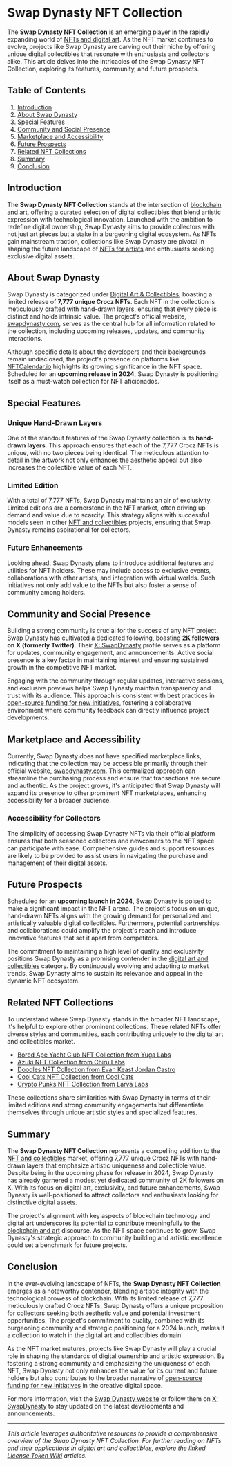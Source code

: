 # Swap Dynasty NFT Collection

The **Swap Dynasty NFT Collection** is an emerging player in the rapidly expanding world of [NFTs and digital art](https://www.license-token.com/wiki/nft-and-digital-art). As the NFT market continues to evolve, projects like Swap Dynasty are carving out their niche by offering unique digital collectibles that resonate with enthusiasts and collectors alike. This article delves into the intricacies of the Swap Dynasty NFT Collection, exploring its features, community, and future prospects.

## Table of Contents

1. [Introduction](#introduction)
2. [About Swap Dynasty](#about-swap-dynasty)
3. [Special Features](#special-features)
4. [Community and Social Presence](#community-and-social-presence)
5. [Marketplace and Accessibility](#marketplace-and-accessibility)
6. [Future Prospects](#future-prospects)
7. [Related NFT Collections](#related-nft-collections)
8. [Summary](#summary)
9. [Conclusion](#conclusion)

## Introduction

The **Swap Dynasty NFT Collection** stands at the intersection of [blockchain and art](https://www.license-token.com/wiki/blockchain-and-art), offering a curated selection of digital collectibles that blend artistic expression with technological innovation. Launched with the ambition to redefine digital ownership, Swap Dynasty aims to provide collectors with not just art pieces but a stake in a burgeoning digital ecosystem. As NFTs gain mainstream traction, collections like Swap Dynasty are pivotal in shaping the future landscape of [NFTs for artists](https://www.license-token.com/wiki/nft-for-artists) and enthusiasts seeking exclusive digital assets.

## About Swap Dynasty

Swap Dynasty is categorized under [Digital Art & Collectibles](https://www.license-token.com/wiki/nft-and-collectibles), boasting a limited release of **7,777 unique Crocz NFTs**. Each NFT in the collection is meticulously crafted with hand-drawn layers, ensuring that every piece is distinct and holds intrinsic value. The project's official website, [swapdynasty.com](https://swapdynasty.com/), serves as the central hub for all information related to the collection, including upcoming releases, updates, and community interactions.

Although specific details about the developers and their backgrounds remain undisclosed, the project's presence on platforms like [NFTCalendar.io](https://nftcalendar.io/) highlights its growing significance in the NFT space. Scheduled for an **upcoming release in 2024**, Swap Dynasty is positioning itself as a must-watch collection for NFT aficionados.

## Special Features

### Unique Hand-Drawn Layers

One of the standout features of the Swap Dynasty collection is its **hand-drawn layers**. This approach ensures that each of the 7,777 Crocz NFTs is unique, with no two pieces being identical. The meticulous attention to detail in the artwork not only enhances the aesthetic appeal but also increases the collectible value of each NFT.

### Limited Edition

With a total of 7,777 NFTs, Swap Dynasty maintains an air of exclusivity. Limited editions are a cornerstone in the NFT market, often driving up demand and value due to scarcity. This strategy aligns with successful models seen in other [NFT and collectibles](https://www.license-token.com/wiki/nft-and-collectibles) projects, ensuring that Swap Dynasty remains aspirational for collectors.

### Future Enhancements

Looking ahead, Swap Dynasty plans to introduce additional features and utilities for NFT holders. These may include access to exclusive events, collaborations with other artists, and integration with virtual worlds. Such initiatives not only add value to the NFTs but also foster a sense of community among holders.

## Community and Social Presence

Building a strong community is crucial for the success of any NFT project. Swap Dynasty has cultivated a dedicated following, boasting **2K followers on X (formerly Twitter)**. Their [X: SwapDynasty](https://x.com/SwapDynasty) profile serves as a platform for updates, community engagement, and announcements. Active social presence is a key factor in maintaining interest and ensuring sustained growth in the competitive NFT market.

Engaging with the community through regular updates, interactive sessions, and exclusive previews helps Swap Dynasty maintain transparency and trust with its audience. This approach is consistent with best practices in [open-source funding for new initiatives](https://www.license-token.com/wiki/open-source-funding-for-new-initiatives), fostering a collaborative environment where community feedback can directly influence project developments.

## Marketplace and Accessibility

Currently, Swap Dynasty does not have specified marketplace links, indicating that the collection may be accessible primarily through their official website, [swapdynasty.com](https://swapdynasty.com/). This centralized approach can streamline the purchasing process and ensure that transactions are secure and authentic. As the project grows, it's anticipated that Swap Dynasty will expand its presence to other prominent NFT marketplaces, enhancing accessibility for a broader audience.

### Accessibility for Collectors

The simplicity of accessing Swap Dynasty NFTs via their official platform ensures that both seasoned collectors and newcomers to the NFT space can participate with ease. Comprehensive guides and support resources are likely to be provided to assist users in navigating the purchase and management of their digital assets.

## Future Prospects

Scheduled for an **upcoming launch in 2024**, Swap Dynasty is poised to make a significant impact in the NFT arena. The project's focus on unique, hand-drawn NFTs aligns with the growing demand for personalized and artistically valuable digital collectibles. Furthermore, potential partnerships and collaborations could amplify the project's reach and introduce innovative features that set it apart from competitors.

The commitment to maintaining a high level of quality and exclusivity positions Swap Dynasty as a promising contender in the [digital art and collectibles](https://www.license-token.com/wiki/nft-and-digital-art) category. By continuously evolving and adapting to market trends, Swap Dynasty aims to sustain its relevance and appeal in the dynamic NFT ecosystem.

## Related NFT Collections

To understand where Swap Dynasty stands in the broader NFT landscape, it's helpful to explore other prominent collections. These related NFTs offer diverse styles and communities, each contributing uniquely to the digital art and collectibles market.

- [Bored Ape Yacht Club NFT Collection from Yuga Labs](https://license-token.com/Bored-Ape-Yacht-Club-nft-collection-from-Yuga-Labs)
- [Azuki NFT Collection from Chiru Labs](https://license-token.com/Azuki-nft-collection-from-Chiru-Labs)
- [Doodles NFT Collection from Evan Keast Jordan Castro](https://license-token.com/Doodles-nft-collection-from-Evan-Keast-Jordan-Castro)
- [Cool Cats NFT Collection from Cool Cats](https://license-token.com/Cool-Cats-nft-collection-from-Cool-Cats)
- [Crypto Punks NFT Collection from Larva Labs](https://license-token.com/Crypto-Punks-nft-collection-from-Larva-Labs)

These collections share similarities with Swap Dynasty in terms of their limited editions and strong community engagements but differentiate themselves through unique artistic styles and specialized features.

## Summary

The **Swap Dynasty NFT Collection** represents a compelling addition to the [NFT and collectibles](https://www.license-token.com/wiki/nft-and-collectibles) market, offering 7,777 unique Crocz NFTs with hand-drawn layers that emphasize artistic uniqueness and collectible value. Despite being in the upcoming phase for release in 2024, Swap Dynasty has already garnered a modest yet dedicated community of 2K followers on X. With its focus on digital art, exclusivity, and future enhancements, Swap Dynasty is well-positioned to attract collectors and enthusiasts looking for distinctive digital assets.

The project's alignment with key aspects of blockchain technology and digital art underscores its potential to contribute meaningfully to the [blockchain and art](https://www.license-token.com/wiki/blockchain-and-art) discourse. As the NFT space continues to grow, Swap Dynasty's strategic approach to community building and artistic excellence could set a benchmark for future projects.

## Conclusion

In the ever-evolving landscape of NFTs, the **Swap Dynasty NFT Collection** emerges as a noteworthy contender, blending artistic integrity with the technological prowess of blockchain. With its limited release of 7,777 meticulously crafted Crocz NFTs, Swap Dynasty offers a unique proposition for collectors seeking both aesthetic value and potential investment opportunities. The project's commitment to quality, combined with its burgeoning community and strategic positioning for a 2024 launch, makes it a collection to watch in the digital art and collectibles domain.

As the NFT market matures, projects like Swap Dynasty will play a crucial role in shaping the standards of digital ownership and artistic expression. By fostering a strong community and emphasizing the uniqueness of each NFT, Swap Dynasty not only enhances the value for its current and future holders but also contributes to the broader narrative of [open-source funding for new initiatives](https://www.license-token.com/wiki/open-source-funding-for-new-initiatives) in the creative digital space.

For more information, visit the [Swap Dynasty website](https://swapdynasty.com/) or follow them on [X: SwapDynasty](https://x.com/SwapDynasty) to stay updated on the latest developments and announcements.

---

*This article leverages authoritative resources to provide a comprehensive overview of the Swap Dynasty NFT Collection. For further reading on NFTs and their applications in digital art and collectibles, explore the linked [License Token Wiki](https://www.license-token.com/wiki/nft-and-digital-art) articles.*